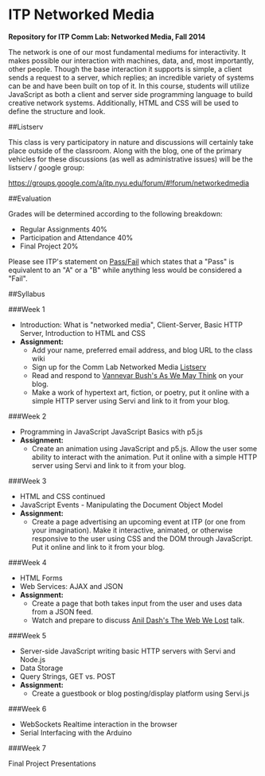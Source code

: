 ITP Networked Media
===================

__Repository for ITP Comm Lab: Networked Media, Fall 2014__

The network is one of our most fundamental mediums for interactivity. It makes possible our interaction with machines, data, and, most importantly, other people. Though the base interaction it supports is simple, a client sends a request to a server, which replies; an incredible variety of systems can be and have been built on top of it. In this course, students will utilize JavaScript as both a client and server side programming language to build creative network systems. Additionally, HTML and CSS will be used to define the structure and look. 


##Listserv

This class is very participatory in nature and discussions will certainly take place outside of the classroom. Along with the blog, one of the primary vehicles for these discussions (as well as administrative issues) will be the listserv / google group:

https://groups.google.com/a/itp.nyu.edu/forum/#!forum/networkedmedia


##Evaluation

Grades will be determined according to the following breakdown:
* Regular Assignments 40%
* Participation and Attendance 40%
* Final Project 20%

Please see ITP's statement on [Pass/Fail](http://help.itp.nyu.edu/academic-policies/pass-fail) which states that a "Pass" is equivalent to an "A" or a "B" while anything less would be considered a "Fail".

##Syllabus

###Week 1

* Introduction: What is "networked media", Client-Server, Basic HTTP Server, Introduction to HTML and CSS
* __Assignment:__
  * Add your name, preferred email address, and blog URL to the class wiki
  * Sign up for the Comm Lab Networked Media [Listserv](https://groups.google.com/a/itp.nyu.edu/forum/#!forum/networkedmedia)
  * Read and respond to [Vannevar Bush's As We May Think](http://www.theatlantic.com/magazine/archive/1945/07/as-we-may-think/303881/) on your blog.
  * Make a work of hypertext art, fiction, or poetry, put it online with a simple HTTP server using Servi and link to it from your blog.

###Week 2

* Programming in JavaScript JavaScript Basics with p5.js
* __Assignment:__
  * Create an animation using JavaScript and p5.js. Allow the user some ability to interact with the animation. Put it online with a simple HTTP server using Servi and link to it from your blog.

###Week 3

* HTML and CSS continued
* JavaScript Events - Manipulating the Document Object Model
* __Assignment:__
  * Create a page advertising an upcoming event at ITP (or one from your imagination). Make it interactive, animated, or otherwise responsive to the user using CSS and the DOM through JavaScript. Put it online and link to it from your blog.

###Week 4

* HTML Forms
* Web Services: AJAX and JSON
* __Assignment:__
  * Create a page that both takes input from the user and uses data from a JSON feed.
  * Watch and prepare to discuss [Anil Dash's The Web We Lost](http://dashes.com/anil/2012/12/the-web-we-lost.html) talk.

###Week 5

* Server-side JavaScript writing basic HTTP servers with Servi and Node.js
* Data Storage
* Query Strings, GET vs. POST
* __Assignment:__
  * Create a guestbook or blog posting/display platform using Servi.js

###Week 6

* WebSockets Realtime interaction in the browser
* Serial Interfacing with the Arduino 

###Week 7

Final Project Presentations

